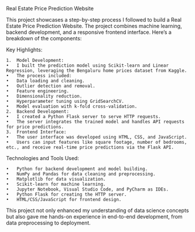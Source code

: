 Real Estate Price Prediction Website

This project showcases a step-by-step process I followed to build a Real Estate Price Prediction Website. The project combines machine learning, backend development, and a responsive frontend interface. Here’s a breakdown of the components:

Key Highlights:

	1.	Model Development:
	•	I built the prediction model using Scikit-learn and Linear Regression, leveraging the Bengaluru home prices dataset from Kaggle.
	•	The process included:
	•	Data loading and cleaning.
	•	Outlier detection and removal.
	•	Feature engineering.
	•	Dimensionality reduction.
	•	Hyperparameter tuning using GridSearchCV.
	•	Model evaluation with k-fold cross-validation.
	2.	Backend Development:
	•	I created a Python Flask server to serve HTTP requests.
	•	The server integrates the trained model and handles API requests for price predictions.
	3.	Frontend Interface:
	•	The user interface was developed using HTML, CSS, and JavaScript.
	•	Users can input features like square footage, number of bedrooms, etc., and receive real-time price predictions via the Flask API.

Technologies and Tools Used:

	•	Python for backend development and model building.
	•	NumPy and Pandas for data cleaning and preprocessing.
	•	Matplotlib for data visualization.
	•	Scikit-learn for machine learning.
	•	Jupyter Notebook, Visual Studio Code, and PyCharm as IDEs.
	•	Python Flask for creating the HTTP server.
	•	HTML/CSS/JavaScript for frontend design.

This project not only enhanced my understanding of data science concepts but also gave me hands-on experience in end-to-end development, from data preprocessing to deployment.
